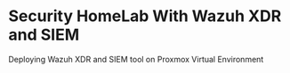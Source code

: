 # Security HomeLab With Wazuh XDR and SIEM
Deploying Wazuh XDR and SIEM tool on Proxmox Virtual Environment
